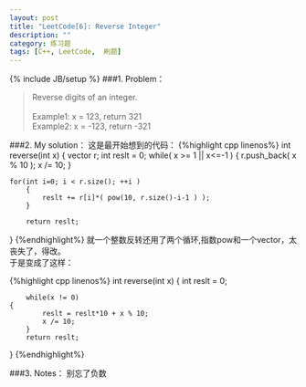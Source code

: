 ```yaml
---
layout: post
title: "LeetCode[6]: Reverse Integer"
description: ""
category: 练习题
tags: [C++, LeetCode,  刷题]
---
```

{% include JB/setup %}
###1. Problem：
<blockquote>
Reverse digits of an integer.<br>
<br>
Example1: x = 123, return 321<br>
Example2: x = -123, return -321
</blockquote>
###2. My solution：
这是最开始想到的代码：
{%highlight cpp linenos%}
int reverse(int x) 
{
        vector<int> r;
        int reslt = 0;
        while( x >= 1 || x<=-1 )
        {
               r.push_back( x % 10 );
               x /= 10;
        }
        
	for(int i=0; i < r.size(); ++i )
        {
            reslt += r[i]*( pow(10, r.size()-i-1 ) );
        }

        return reslt;
}
{%endhighlight%}
就一个整数反转还用了两个循环,指数pow和一个vector，太丧失了，得改。<br>
于是变成了这样：

{%highlight cpp linenos%}
int reverse(int x)
{
    	int reslt = 0;

    	while(x != 0) 
	{
        	reslt = reslt*10 + x % 10;
        	x /= 10;
    	}
    	return reslt;
}
{%endhighlight%}


###3. Notes：
别忘了负数
